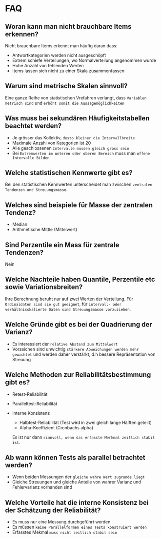 # FAQ

## Woran kann man nicht brauchbare Items erkennen?
Nicht brauchbare Items erkennt man häufig daran dass:
* Antwortkategorien werden nicht ausgeschöpft
* Extrem schiefe Verteilungen, wo Normalverteilung angenommen wurde
* Hohe Anzahl von fehlenden Werten
* Items lassen sich nicht zu einer Skala zusammenfassen

## Warum sind metrische Skalen sinnvoll?
Eine ganze Reihe von statistischen Vrefahren verlangt, dass `Variablen metrisch sind` und `erhöht somit die Aussagemöglichkeiten`

## Was muss bei sekundären Häufigkeitstabellen beachtet werden?
* Je grösser das Kollektiv, `desto kleiner die Intervallbreite`
* Maximale Anzahl von Kategorien ist 20
* Alle geschlossenen `Intervalle müssen gleich gross sein`
* Bei `Extremwerten im unteren oder oberen Bereich` muss man `offene Intervalle Bilden`

## Welche statistischen Kennwerte gibt es?
Bei den statistischen Kennwerten unterscheidet man zwischen `zentralen Tendenzen und Streuungsmasse`.

## Welches sind beispiele für Masse der zentralen Tendenz?
* Median
* Arithmetische Mittle (Mittelwert)

## Sind Perzentile ein Mass für zentrale Tendenzen?
Nein

## Welche Nachteile haben Quantile, Perzentile etc sowie Variationsbreiten?
Ihre Berechnung beruht nur auf zwei Werten der Verteilung. Für `Ordinaldaten sind sie gut geeignet`, für `intervall- oder verhältnisskalierte Daten sind Streuungsmasse vorzuziehen`.

## Welche Gründe gibt es bei der Quadrierung der Varianz?
* Es interessiert der `relative Abstand zum Mittelwert`
* Vorzeichen sind unwichtig `stärkere Abweichungen werden mehr gewichtet` und werden daher verstärkt, d.h bessere Repräsentation von Streuung

## Welche Methoden zur Reliabilitätsbestimmung gibt es?
* Retest-Reliabilität
* Paralleltest-Reliabilität
* Interne Konsistenz
  * Halbtest-Reliabilität (Test wird in zwei gleich lange Hälften geteilt)
  * Alpha-Koeffizient (Cronbachs alpha)

  Es ist nur dann `sinnvoll, wenn das erfasste Merkmal zeitlich stabil ist`.

## Ab wann können Tests als parallel betrachtet werden?
* Wenn beiden Messungen der `gleiche wahre Wert zugrunde liegt`
* Gleiche Streuungen und gleiche Anteile von wahrer Varianz und Fehlervarianz vorhanden sind

## Welche Vorteile hat die interne Konsistenz bei der Schätzung der Reliabilität?
* Es muss nur eine Messung durchgeführt werden
* Es müssen `keine Parallelformen eines Tests konstruiert werden`
* Erfasstes Mekmal `muss nicht zeitlich stabil sein`

